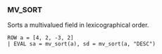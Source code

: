 <!--
This is generated by ESQL’s AbstractFunctionTestCase. Do no edit it. See ../README.md for how to regenerate it.
-->

### MV_SORT
Sorts a multivalued field in lexicographical order.

```
ROW a = [4, 2, -3, 2]
| EVAL sa = mv_sort(a), sd = mv_sort(a, "DESC")
```
